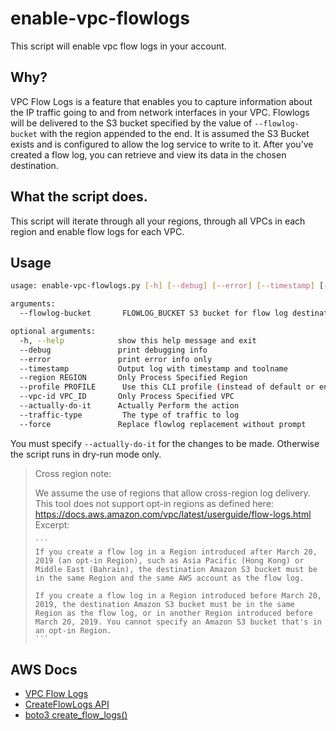 # enable-vpc-flowlogs

This script will enable vpc flow logs in your account.

## Why?

VPC Flow Logs is a feature that enables you to capture information about the IP traffic going to and from network interfaces in your VPC. Flowlogs will be delivered to the S3 bucket specified by the value of `--flowlog-bucket` with the region appended to the end. It is assumed the S3 Bucket exists and is configured to allow the log service to write to it. After you've created a flow log, you can retrieve and view its data in the chosen destination. 

## What the script does.

This script will iterate through all your regions, through all VPCs in each region and enable flow logs for each VPC.

## Usage

```bash
usage: enable-vpc-flowlogs.py [-h] [--debug] [--error] [--timestamp] [--region REGION] [--profile PROFILE] [--vpc-id VPC_ID] [--actually-do-it] --flowlog-bucket FLOWLOG_BUCKET

arguments:
  --flowlog-bucket       FLOWLOG_BUCKET S3 bucket for flow log destination

optional arguments:
  -h, --help            show this help message and exit
  --debug               print debugging info
  --error               print error info only
  --timestamp           Output log with timestamp and toolname
  --region REGION       Only Process Specified Region
  --profile PROFILE      Use this CLI profile (instead of default or env credentials)
  --vpc-id VPC_ID       Only Process Specified VPC
  --actually-do-it      Actually Perform the action
  --traffic-type         The type of traffic to log
  --force               Replace flowlog replacement without prompt
```

You must specify `--actually-do-it` for the changes to be made. Otherwise the script runs in dry-run mode only.

> Cross region note:
> 
> We assume the use of regions that allow cross-region log delivery. This tool does not support opt-in regions as defined here: https://docs.aws.amazon.com/vpc/latest/userguide/flow-logs.html  
> Excerpt:
> 
>     ```
>     If you create a flow log in a Region introduced after March 20, 2019 (an opt-in Region), such as Asia Pacific (Hong Kong) or Middle East (Bahrain), the destination Amazon S3 bucket must be in the same Region and the same AWS account as the flow log.
>     
>     If you create a flow log in a Region introduced before March 20, 2019, the destination Amazon S3 bucket must be in the same Region as the flow log, or in another Region introduced before March 20, 2019. You cannot specify an Amazon S3 bucket that's in an opt-in Region.
>     ```

## AWS Docs

* [VPC Flow Logs](https://docs.aws.amazon.com/vpc/latest/userguide/flow-logs.html)
* [CreateFlowLogs API](https://docs.aws.amazon.com/AWSEC2/latest/APIReference/API_CreateFlowLogs.html)
* [boto3 create_flow_logs()](https://boto3.amazonaws.com/v1/documentation/api/latest/reference/services/ec2.html#EC2.Client.create_flow_logs)



